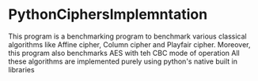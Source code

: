 # PythonCiphersImplemntation
This program is a benchmarking program to benchmark various classical algorithms like Affine cipher, Column cipher and Playfair cipher. Moreover, this program also benchmarks AES with teh CBC mode of operation
All these algorithms are implemented purely using python's native built in libraries 
